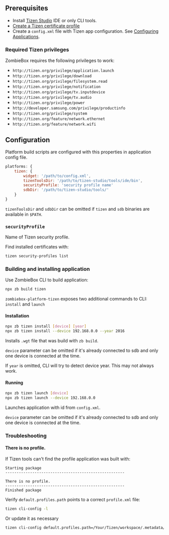 
## Prerequisites

* Install [Tizen Studio](https://developer.tizen.org/development/tizen-studio/download) IDE or only CLI tools.
* [Create a Tizen certificate profile](https://developer.tizen.org/development/training/.net-application/getting-certificates/creating-certificates)
* Create a `config.xml` file with Tizen app configuration. See [Configuring Applications](https://developer.tizen.org/development/tizen-studio/web-tools/configuring-your-app/configuration-editor).

### Required Tizen privileges

ZombieBox requires the following privileges to work:

* `http://tizen.org/privilege/application.launch`
* `http://tizen.org/privilege/download`
* `http://tizen.org/privilege/filesystem.read`
* `http://tizen.org/privilege/notification`
* `http://tizen.org/privilege/tv.inputdevice`
* `http://tizen.org/privilege/tv.audio`
* `http://tizen.org/privilege/power`
* `http://developer.samsung.com/privilege/productinfo`
* `http://tizen.org/privilege/system`
* `http://tizen.org/feature/network.ethernet`
* `http://tizen.org/feature/network.wifi`


## Configuration

Platform build scripts are configured with this properties in application config file.

```js
platforms: {
	tizen: {
		widget: '/path/to/config.xml',
		tizenToolsDir: '/path/to/tizen-studio/tools/ide/bin',
		securityProfile: 'security profile name'
		sdbDir: '/path/to/tizen-studio/tools/'
	}
}
```

`tizenToolsDir` and `sdbDir` can be omitted if `tizen` and `sdb` binaries are available in `$PATH`.

### `securityProfile`

Name of Tizen security profile. 

Find installed certificates with:
```bash
tizen security-profiles list
```

### Building and installing application

Use ZombieBox CLI to build application: 

```bash
npx zb build tizen
```

`zombiebox-platform-tizen` exposes two additional commands to CLI: `install` and `launch` 

#### Installation

```bash
npx zb tizen install [device] [year]
npx zb tizen install --device 192.168.0.0 --year 2016
```

Installs `.wgt` file that was build with `zb build`. 

`device` parameter can be omitted if it's already connected to sdb and only one device is connected at the time.

If `year` is omitted, CLI will try to detect device year. This may not always work. 

#### Running

```bash
npx zb tizen launch [device]
npx zb tizen launch --device 192.168.0.0 
```

Launches application with id from `config.xml`.

`device` parameter can be omitted if it's already connected to sdb and only one device is connected at the time.

### Troubleshooting

#### There is no profile.

If Tizen tools can't find the profile application was built with: 

```
Starting package
-----------------------------------------------------

There is no profile.
-----------------------------------------------------
Finished package
```

Verify `default.profiles.path` points to a correct `profile.xml` file:

```bash
tizen cli-config -l
``` 

Or update it as necessary

```bash
tizen cli-config default.profiles.path=/Your/Tizen/workspace/.metadata/.plugins/org.tizen.common.sign/profiles.xml
```

